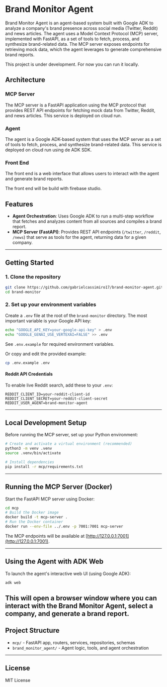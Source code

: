 # Brand Monitor Agent

Brand Monitor Agent is an agent-based system built with Google ADK to analyze a company's brand presence across social media (Twitter, Reddit) and news articles. The agent uses a Model Context Protocol (MCP) server, implemented with FastAPI, as a set of tools to fetch, process, and synthesize brand-related data. The MCP server exposes endpoints for retrieving mock data, which the agent leverages to generate comprehensive brand reports.

This project is under development. For now you can run it locally.

## Architecture

### MCP Server

The MCP server is a FastAPI application using the MCP protocol that provides REST API endpoints for fetching mock data from Twitter, Reddit, and news articles. This service is deployed on cloud run.

### Agent

The agent is a Google ADK-based system that uses the MCP server as a set of tools to fetch, process, and synthesize brand-related data. This service is deployed on cloud run using de ADK SDK.

### Front End

The front end is a web interface that allows users to interact with the agent and generate brand reports.

The front end will be build with firebase studio.


## Features
- **Agent Orchestration**: Uses Google ADK to run a multi-step workflow that fetches and analyzes content from all sources and compiles a brand report.
- **MCP Server (FastAPI)**: Provides REST API endpoints (`/twitter`, `/reddit`, `/news`) that serve as tools for the agent, returning data for a given company.

---

## Getting Started

### 1. Clone the repository
```bash
git clone https://github.com/gabrielcassimiro17/brand-monitor-agent.git
cd brand-monitor
```

### 2. Set up your environment variables
Create a `.env` file at the root of the `brand-monitor` directory. The most important variable is your Google API key:

```bash
echo "GOOGLE_API_KEY=your-google-api-key" > .env
echo "GOOGLE_GENAI_USE_VERTEXAI=FALSE" >> .env
```

See `.env.example` for required environment variables.

Or copy and edit the provided example:
```bash
cp .env.example .env
```

#### Reddit API Credentials
To enable live Reddit search, add these to your `.env`:
```env
REDDIT_CLIENT_ID=your-reddit-client-id
REDDIT_CLIENT_SECRET=your-reddit-client-secret
REDDIT_USER_AGENT=brand-monitor-agent
```

---

## Local Development Setup

Before running the MCP server, set up your Python environment:

```bash
# Create and activate a virtual environment (recommended)
python3 -m venv .venv
source .venv/bin/activate

# Install dependencies
pip install -r mcp/requirements.txt
```

---

## Running the MCP Server (Docker)

Start the FastAPI MCP server using Docker:

```bash
cd mcp
# Build the Docker image
docker build -t mcp-server .
# Run the Docker container
docker run --env-file ../.env -p 7001:7001 mcp-server
```

The MCP endpoints will be available at [http://127.0.0.1:7001](http://127.0.0.1:7001).

---

## Using the Agent with ADK Web

To launch the agent's interactive web UI (using Google ADK):

```bash
adk web
```

This will open a browser window where you can interact with the Brand Monitor Agent, select a company, and generate a brand report.
---

## Project Structure
- `mcp/` - FastAPI app, routers, services, repositories, schemas
- `brand_monitor_agent/` - Agent logic, tools, and agent orchestration

---

## License
MIT License
